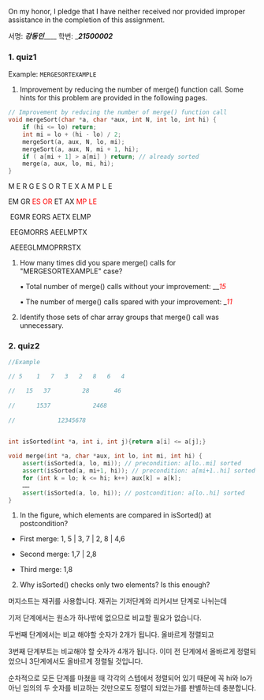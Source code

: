 On my honor, I pledge that I have neither received nor provided improper assistance in the completion of this assignment.

서명: ___강동인_______ 학번: ____21500002___



### 1. quiz1

Example: `MERGESORTEXAMPLE`

1. Improvement by reducing the number of merge() function call. Some hints for this problem are provided in the following pages. 

```c++
// Improvement by reducing the number of merge() function call
void mergeSort(char *a, char *aux, int N, int lo, int hi) {
    if (hi <= lo) return; 
    int mi = lo + (hi - lo) / 2;
    mergeSort(a, aux, N, lo, mi);
    mergeSort(a, aux, N, mi + 1, hi);
    if ( a[mi + 1] > a[mi] ) return; // already sorted
    merge(a, aux, lo, mi, hi);
}
```



M 	E 	R 	G 	E 	S 	O 	R 	T 	E 	X 	A 	M 	P 	L 	E  

   EM 		GR 	  	<span style="color:red">ES</span> 		   <span style="color:red">OR</span> 	   ET 		AX 	      <span style="color:red">MP</span> 		<span style="color:red">LE</span>

​	   EGMR 				    EORS 				  AETX 				   ELMP

​				EEGMORRS 										AEELMPTX

​										AEEEGLMMOPRRSTX



1. How many times did you spare merge() calls for "MERGESORTEXAMPLE" case?

    ▪ Total number of merge() calls without your improvement: ___<span style="color:red">15</span>_ 

   ▪ The number of merge() calls spared with your improvement:  __<span style="color:red">11</span>_ 

2. Identify those sets of char array groups that merge() call was unnecessary.





### 2. quiz2

```c++
//Example

// 5	1	7	3	2	8	6	4

//   15	  37		 28		  46
  
//  	1537			2468	
    
//  		  12345678
  		  

int isSorted(int *a, int i, int j){return a[i] <= a[j];}

void merge(int *a, char *aux, int lo, int mi, int hi) {
    assert(isSorted(a, lo, mi)); // precondition: a[lo..mi] sorted
    assert(isSorted(a, mi+1, hi)); // precondition: a[mi+1..hi] sorted
    for (int k = lo; k <= hi; k++) aux[k] = a[k];
    ……
    assert(isSorted(a, lo, hi)); // postcondition: a[lo..hi] sorted
}

```

1. In the figure, which elements are compared in isSorted() at postcondition? 

- First merge: 1, 5 | 3, 7 | 2, 8 | 4,6

- Second merge: 1,7 | 2,8

- Third merge: 1,8



2. Why isSorted() checks only two elements?  Is this enough?

머지소트는 재귀를 사용합니다. 재귀는 기저단계와 리커시브 단계로 나뉘는데

기저 단계에서는 원소가 하나밖에 없으므로 비교할 필요가 없습니다.

두번째 단계에서는 비교 해야할 숫자가 2개가 됩니다. 올바르게 정렬되고 

3번째 단계부트는 비교해야 할 숫자가 4개가 됩니다. 이미 전 단계에서 올바르게 정렬되었으니 3단계에서도 올바르게 정렬될 것입니다. 

순차적으로 모든 단계를 마쳤을 때 각각의 스텝에서 정렬되어 있기 때문에 꼭 hi와 lo가 아닌 임의의 두 숫자를 비교하는 것만으로도 정렬이 되었는가를 판별하는데 충분합니다.
